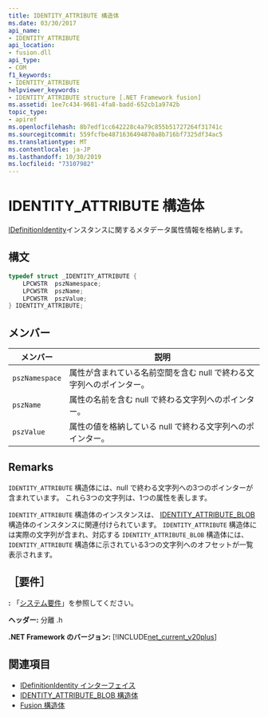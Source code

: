 ```yaml
---
title: IDENTITY_ATTRIBUTE 構造体
ms.date: 03/30/2017
api_name:
- IDENTITY_ATTRIBUTE
api_location:
- fusion.dll
api_type:
- COM
f1_keywords:
- IDENTITY_ATTRIBUTE
helpviewer_keywords:
- IDENTITY_ATTRIBUTE structure [.NET Framework fusion]
ms.assetid: 1ee7c434-9681-4fa8-badd-652cb1a9742b
topic_type:
- apiref
ms.openlocfilehash: 8b7edf1cc642228c4a79c855b51727264f31741c
ms.sourcegitcommit: 559fcfbe4871636494870a8b716bf7325df34ac5
ms.translationtype: MT
ms.contentlocale: ja-JP
ms.lasthandoff: 10/30/2019
ms.locfileid: "73107982"
---
```

# <a name="identity_attribute-structure"></a>IDENTITY_ATTRIBUTE 構造体
[IDefinitionIdentity](idefinitionidentity-interface.md)インスタンスに関するメタデータ属性情報を格納します。  
  
## <a name="syntax"></a>構文  
  
```cpp  
typedef struct _IDENTITY_ATTRIBUTE {  
    LPCWSTR  pszNamespace;  
    LPCWSTR  pszName;  
    LPCWSTR  pszValue;  
} IDENTITY_ATTRIBUTE;  
```  
  
## <a name="members"></a>メンバー  
  
|メンバー|説明|  
|------------|-----------------|  
|`pszNamespace`|属性が含まれている名前空間を含む null で終わる文字列へのポインター。|  
|`pszName`|属性の名前を含む null で終わる文字列へのポインター。|  
|`pszValue`|属性の値を格納している null で終わる文字列へのポインター。|  
  
## <a name="remarks"></a>Remarks  
 `IDENTITY_ATTRIBUTE` 構造体には、null で終わる文字列への3つのポインターが含まれています。 これら3つの文字列は、1つの属性を表します。  
  
 `IDENTITY_ATTRIBUTE` 構造体のインスタンスは、 [IDENTITY_ATTRIBUTE_BLOB](identity-attribute-blob-structure.md)構造体のインスタンスに関連付けられています。 `IDENTITY_ATTRIBUTE` 構造体には実際の文字列が含まれ、対応する `IDENTITY_ATTRIBUTE_BLOB` 構造体には、`IDENTITY_ATTRIBUTE` 構造体に示されている3つの文字列へのオフセットが一覧表示されます。  
  
## <a name="requirements"></a>［要件］  
 **:** 「[システム要件](../../get-started/system-requirements.md)」を参照してください。  
  
 **ヘッダー:** 分離 .h  
  
 **.NET Framework のバージョン:** [!INCLUDE[net_current_v20plus](../../../../includes/net-current-v20plus-md.md)]  
  
## <a name="see-also"></a>関連項目

- [IDefinitionIdentity インターフェイス](idefinitionidentity-interface.md)
- [IDENTITY_ATTRIBUTE_BLOB 構造体](identity-attribute-blob-structure.md)
- [Fusion 構造体](fusion-structures.md)
